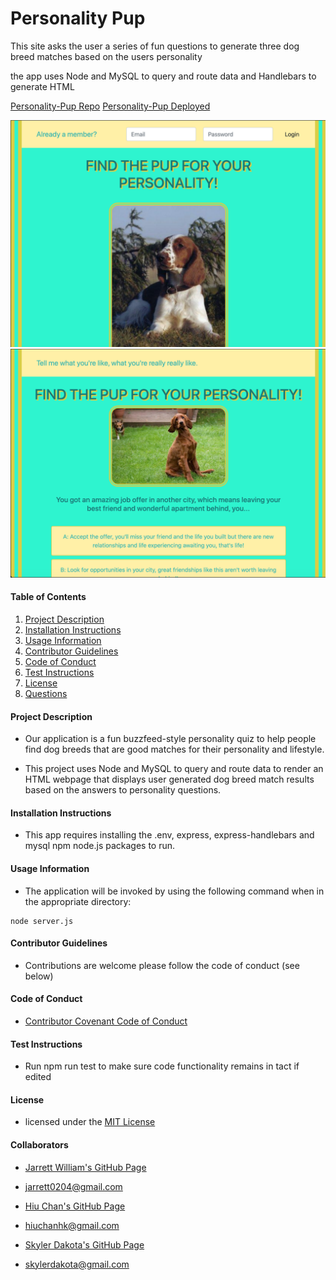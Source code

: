 # Personality Pup
This site asks the user a series of fun questions to generate three dog breed matches based on the users personality

the app uses Node and MySQL to query and route data and Handlebars to generate HTML

[Personality-Pup Repo](https://github.com/oxfordblucher/Project-2-Untitled)
[Personality-Pup Deployed](https://personality-pups.herokuapp.com)

![Demo](app/public/assets/img/personalitypuplogin.png)
![Demo](app/public/assets/img/personalitypupquiz.png)

#### Table of Contents

1. [Project Description](#project-description)
2. [Installation Instructions](#installation-instructions)
3. [Usage Information](#usage-information)
4. [Contributor Guidelines](#contributor-guidelines)
5. [Code of Conduct](#code-of-conduct)
6. [Test Instructions](#test-instructions)
7. [License](#license)
8. [Questions](#questions)

#### Project Description

* Our application is a fun buzzfeed-style personality quiz to help people find dog breeds that are good matches for their personality and lifestyle. 

* This project uses Node and MySQL to query and route data to render an HTML webpage that displays user generated dog breed match results based on the answers to personality questions.

#### Installation Instructions

* This app requires installing the .env, express, express-handlebars and mysql npm node.js packages to run.

#### Usage Information

* The application will be invoked by using the following command when in the appropriate directory:

```
node server.js
```

#### Contributor Guidelines

* Contributions are welcome please follow the code of conduct (see below)

#### Code of Conduct

* [Contributor Covenant Code of Conduct](https://www.contributor-covenant.org/version/2/0/code_of_conduct/code_of_conduct.md)

#### Test Instructions

* Run npm run test to make sure code functionality remains in tact if edited

#### License

* licensed under the [MIT License](Develop/LICENSE.txt)

#### Collaborators

* [Jarrett William's GitHub Page](https://github.com/JWilliams0204)
* jarrett0204@gmail.com

* [Hiu Chan's GitHub Page](https://github.com/oxfordblucher)
* hiuchanhk@gmail.com

* [Skyler Dakota's GitHub Page](http://github.com/skylerdakota)
* skylerdakota@gmail.com